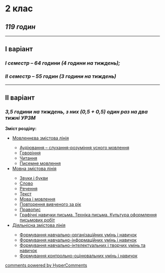 <div id="hypercomments_widget" class="js-hypercomments-widget invisible"></div>

# 2 клас

## <i>119 годин</i> 
-----
## I варіант
### <i>І семестр – 64 години (4 години на тиждень);</i>
### <i>ІІ семестр – 55 годин (3 години на тиждень)</i>
-----
## II варіант
### <i>3,5 години на тиждень, з них (0,5 + 0,5) один раз на два тижні УРЗМ</i>

<p><b>Зміст розділу:</b></p>
<ul type="disc">
<li><a href="http://ukrmon14.ed-era.com/2/movlennyeva_zmistova_liniya.html">Мовленнєва змістова лінія</a></li>
<ul type="circle">
<li><a href="http://ukrmon14.ed-era.com/2/audiyuvannya.html">Аудіювання – слухання-розуміння усного мовлення</a></li>
<li><a href="http://ukrmon14.ed-era.com/2/govorinnya.html">Говоріння</a></li>
<li><a href="http://ukrmon14.ed-era.com/2/chitannya.html">Читання</a></li>
<li><a href="http://ukrmon14.ed-era.com/2/pisemne_movlennya.html">Писемне мовлення</a></li>
</ul>
<li><a href="http://ukrmon14.ed-era.com/2/movna_zmistova_liniya.html">Мовна змістова лінія</a></li>
<ul type="circle">
<li><a href="http://ukrmon14.ed-era.com/2/zvuki_i_bukvi.html">Звуки і букви</a></li>
<li><a href="http://ukrmon14.ed-era.com/2/slovo.html">Слово</a></li>
<li><a href="http://ukrmon14.ed-era.com/2/rechennya.html">Речення</a></li>
<li><a href="http://ukrmon14.ed-era.com/2/tekst.html">Текст</a></li>
<li><a href="http://ukrmon14.ed-era.com/2/mova_i_movlennya.html">Мова і мовлення</a></li>
<li><a href="http://ukrmon14.ed-era.com/2/povtorennya_vivchenogo_za_rik.html">Повторення вивченого за рік</a></li>
<li><a href="http://ukrmon14.ed-era.com/2/pravopis.html">Правопис</a></li>
<li><a href="http://ukrmon14.ed-era.com/2/grafichni_navichki_pisma_tekhnika_pisma_kultura_oformlennya_pismovikh_robit.html">Графічні навички письма. Техніка письма. Культура оформлення письмових робіт</a></li>
</ul>
<li><a href="http://ukrmon14.ed-era.com/2/diyalnisna_zmistova_liniya.html">Діяльнісна змістова лінія</a></li>
<ul type="circle">
<li><a href="http://ukrmon14.ed-era.com/2/formuvannya_navchalno-organizatsiynikh_umin_i_navichok.html">Формування навчально-організаційних умінь і навичок</a></li>
<li><a href="http://ukrmon14.ed-era.com/2/formuvannya_navchalno-informatsiynikh_umin_i_navichok.html">Формування навчально-інформаційних умінь і навичок</a></li>
<li><a href="http://ukrmon14.ed-era.com/2/formuvannya_navchalno-intelektualnikh_i_tvorchikh_umin_ta_navichok.html">Формування навчально-інтелектуальних і творчих умінь та навичок</a></li>
<li><a href="http://ukrmon14.ed-era.com/2/formuvannya_kontrolno-otsinyuvalnikh_umin_i_navichok.html">Формування контрольно-оцінювальних умінь і навичок</a></li>
</ul>
</ul>

<div class="js-hypercomments-container">
<a href="http://hypercomments.com" class="hc-link" title="comments widget">comments powered by HyperComments</a>
</div>
